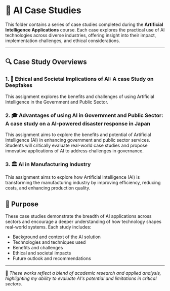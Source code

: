 
# 📘 AI Case Studies

This folder contains a series of case studies completed during the **Artificial Intelligence Applications** course. Each case explores the practical use of AI technologies across diverse industries, offering insight into their impact, implementation challenges, and ethical considerations.

---

## 🔍 Case Study Overviews

### 1. 🏦 Ethical and Societal Implications of AI: A case Study on Deepfakes
This assignment explores the benefits and challenges of using Artificial Intelligence in the Government and Public Sector. 

### 2. 🎓 Advantages of using AI in Government and Public Sector: A case study on a AI-powered disaster response in Japan 
This assignment aims to explore the benefits and potential of Artificial Intelligence (AI) in enhancing government and public sector services. Students will critically evaluate real-world case studies and propose innovative applications of AI to address challenges in governance.

### 3. 🏛️ AI in Manufacturing Industry 
This assignment aims to explore how Artificial Intelligence (AI) is transforming the manufacturing industry by improving efficiency, reducing costs, and enhancing production quality. 

## 🎯 Purpose

These case studies demonstrate the breadth of AI applications across sectors and encourage a deeper understanding of how technology shapes real-world systems. Each study includes:

- Background and context of the AI solution
- Technologies and techniques used
- Benefits and challenges
- Ethical and societal impacts
- Future outlook and recommendations

---

📌 *These works reflect a blend of academic research and applied analysis, highlighting my ability to evaluate AI's potential and limitations in critical sectors.*
